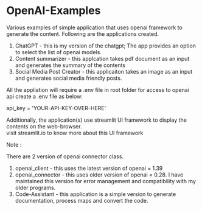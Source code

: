 # OpenAI-Examples

Various examples of simple application that uses openai framework to generate the content. 
Following are the applications created. 

1. ChatGPT - this is my version of the chatgpt; The app provides an option to select the list of openai models.
2. Content summarizer - this applcation takes pdf document as an input and generates the summary of the contents
3. Social Media Post Creator - this applicaiton takes an image as an input and generates social media friendly posts.

All the appliation will require a .env file in root folder for access to openai api
create a .env file as below:

api_key = 'YOUR-API-KEY-OVER-HERE'


Additionally, the application(s) use streamlit UI framework to display the contents on the web-browser.  
visit streamlit.io to know more about this UI framework

Note : 

There are 2 version of openai connector class. 

1. openai_client - this uses the latest version of openai = 1.39
2. openai_connector - this uses older version of openai = 0.28. I have maintained this version for error management and compatibility with my older programs. 
3. Code-Assistant - this application is a simple version to generate documentation, process maps and convert the code. 